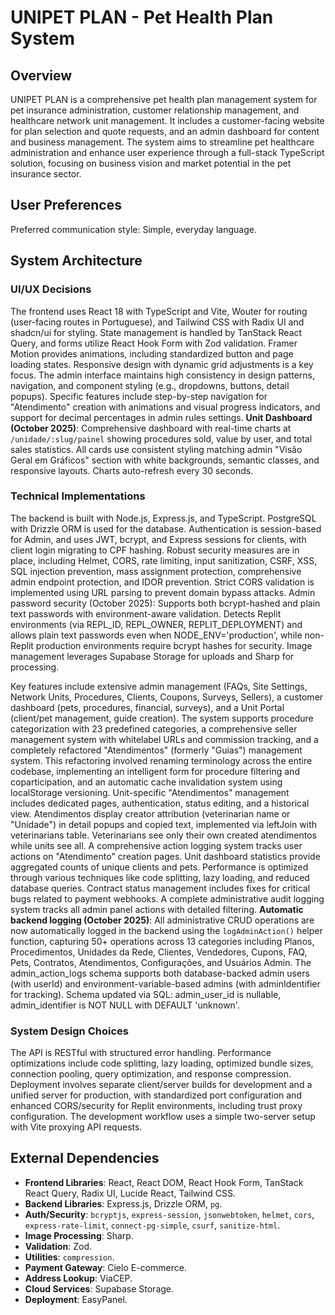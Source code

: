 # UNIPET PLAN - Pet Health Plan System

## Overview
UNIPET PLAN is a comprehensive pet health plan management system for pet insurance administration, customer relationship management, and healthcare network unit management. It includes a customer-facing website for plan selection and quote requests, and an admin dashboard for content and business management. The system aims to streamline pet healthcare administration and enhance user experience through a full-stack TypeScript solution, focusing on business vision and market potential in the pet insurance sector.

## User Preferences
Preferred communication style: Simple, everyday language.

## System Architecture

### UI/UX Decisions
The frontend uses React 18 with TypeScript and Vite, Wouter for routing (user-facing routes in Portuguese), and Tailwind CSS with Radix UI and shadcn/ui for styling. State management is handled by TanStack React Query, and forms utilize React Hook Form with Zod validation. Framer Motion provides animations, including standardized button and page loading states. Responsive design with dynamic grid adjustments is a key focus. The admin interface maintains high consistency in design patterns, navigation, and component styling (e.g., dropdowns, buttons, detail popups). Specific features include step-by-step navigation for "Atendimento" creation with animations and visual progress indicators, and support for decimal percentages in admin rules settings. **Unit Dashboard (October 2025)**: Comprehensive dashboard with real-time charts at `/unidade/:slug/painel` showing procedures sold, value by user, and total sales statistics. All cards use consistent styling matching admin "Visão Geral em Gráficos" section with white backgrounds, semantic classes, and responsive layouts. Charts auto-refresh every 30 seconds.

### Technical Implementations
The backend is built with Node.js, Express.js, and TypeScript. PostgreSQL with Drizzle ORM is used for the database. Authentication is session-based for Admin, and uses JWT, bcrypt, and Express sessions for clients, with client login migrating to CPF hashing. Robust security measures are in place, including Helmet, CORS, rate limiting, input sanitization, CSRF, XSS, SQL injection prevention, mass assignment protection, comprehensive admin endpoint protection, and IDOR prevention. Strict CORS validation is implemented using URL parsing to prevent domain bypass attacks. Admin password security (October 2025): Supports both bcrypt-hashed and plain text passwords with environment-aware validation. Detects Replit environments (via REPL_ID, REPL_OWNER, REPLIT_DEPLOYMENT) and allows plain text passwords even when NODE_ENV='production', while non-Replit production environments require bcrypt hashes for security. Image management leverages Supabase Storage for uploads and Sharp for processing.

Key features include extensive admin management (FAQs, Site Settings, Network Units, Procedures, Clients, Coupons, Surveys, Sellers), a customer dashboard (pets, procedures, financial, surveys), and a Unit Portal (client/pet management, guide creation). The system supports procedure categorization with 23 predefined categories, a comprehensive seller management system with whitelabel URLs and commission tracking, and a completely refactored "Atendimentos" (formerly "Guias") management system. This refactoring involved renaming terminology across the entire codebase, implementing an intelligent form for procedure filtering and coparticipation, and an automatic cache invalidation system using localStorage versioning. Unit-specific "Atendimentos" management includes dedicated pages, authentication, status editing, and a historical view. Atendimentos display creator attribution (veterinarian name or "Unidade") in detail popups and copied text, implemented via leftJoin with veterinarians table. Veterinarians see only their own created atendimentos while units see all. A comprehensive action logging system tracks user actions on "Atendimento" creation pages. Unit dashboard statistics provide aggregated counts of unique clients and pets. Performance is optimized through various techniques like code splitting, lazy loading, and reduced database queries. Contract status management includes fixes for critical bugs related to payment webhooks. A complete administrative audit logging system tracks all admin panel actions with detailed filtering. **Automatic backend logging (October 2025)**: All administrative CRUD operations are now automatically logged in the backend using the `logAdminAction()` helper function, capturing 50+ operations across 13 categories including Planos, Procedimentos, Unidades da Rede, Clientes, Vendedores, Cupons, FAQ, Pets, Contratos, Atendimentos, Configurações, and Usuários Admin. The admin_action_logs schema supports both database-backed admin users (with userId) and environment-variable-based admins (with adminIdentifier for tracking). Schema updated via SQL: admin_user_id is nullable, admin_identifier is NOT NULL with DEFAULT 'unknown'.

### System Design Choices
The API is RESTful with structured error handling. Performance optimizations include code splitting, lazy loading, optimized bundle sizes, connection pooling, query optimization, and response compression. Deployment involves separate client/server builds for development and a unified server for production, with standardized port configuration and enhanced CORS/security for Replit environments, including trust proxy configuration. The development workflow uses a simple two-server setup with Vite proxying API requests.

## External Dependencies

-   **Frontend Libraries**: React, React DOM, React Hook Form, TanStack React Query, Radix UI, Lucide React, Tailwind CSS.
-   **Backend Libraries**: Express.js, Drizzle ORM, `pg`.
-   **Auth/Security**: `bcryptjs`, `express-session`, `jsonwebtoken`, `helmet`, `cors`, `express-rate-limit`, `connect-pg-simple`, `csurf`, `sanitize-html`.
-   **Image Processing**: Sharp.
-   **Validation**: Zod.
-   **Utilities**: `compression`.
-   **Payment Gateway**: Cielo E-commerce.
-   **Address Lookup**: ViaCEP.
-   **Cloud Services**: Supabase Storage.
-   **Deployment**: EasyPanel.